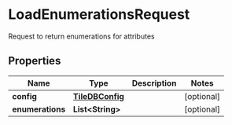 

# LoadEnumerationsRequest

Request to return enumerations for attributes

## Properties

| Name | Type | Description | Notes |
|------------ | ------------- | ------------- | -------------|
|**config** | [**TileDBConfig**](TileDBConfig.md) |  |  [optional] |
|**enumerations** | **List&lt;String&gt;** |  |  [optional] |



